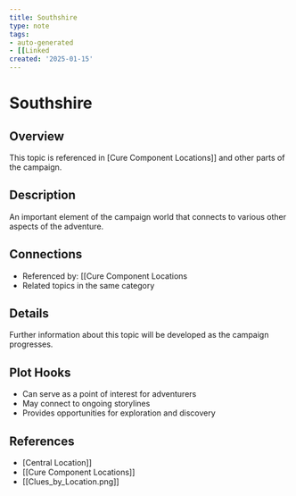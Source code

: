 ```yaml
---
title: Southshire
type: note
tags:
- auto-generated
- [[Linked
created: '2025-01-15'
---
```


# Southshire

## Overview
This topic is referenced in [Cure Component Locations]] and other parts of the campaign.

## Description
An important element of the campaign world that connects to various other aspects of the adventure.

## Connections
- Referenced by: [[Cure Component Locations
- Related topics in the same category

## Details
Further information about this topic will be developed as the campaign progresses.

## Plot Hooks
- Can serve as a point of interest for adventurers
- May connect to ongoing storylines
- Provides opportunities for exploration and discovery

## References

- [Central Location]]
- [[Cure Component Locations]]
- [[Clues_by_Location.png]]

